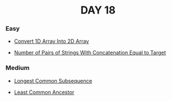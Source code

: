 <h1 align="center"> 
DAY 18
</h1>

### Easy

- [Convert 1D Array Into 2D Array](https://github.com/asthakri50/100_DAYS_OF_CODE/blob/main/Day18/2.java)

- [Number of Pairs of Strings With Concatenation Equal to Target](https://github.com/asthakri50/100_DAYS_OF_CODE/blob/main/Day18/3.java)

### Medium

- [Longest Common Subsequence](https://github.com/asthakri50/100_DAYS_OF_CODE/blob/main/Day18/1.java)

- [Least Common Ancestor](https://github.com/asthakri50/100_DAYS_OF_CODE/blob/main/Day18/4.java)

